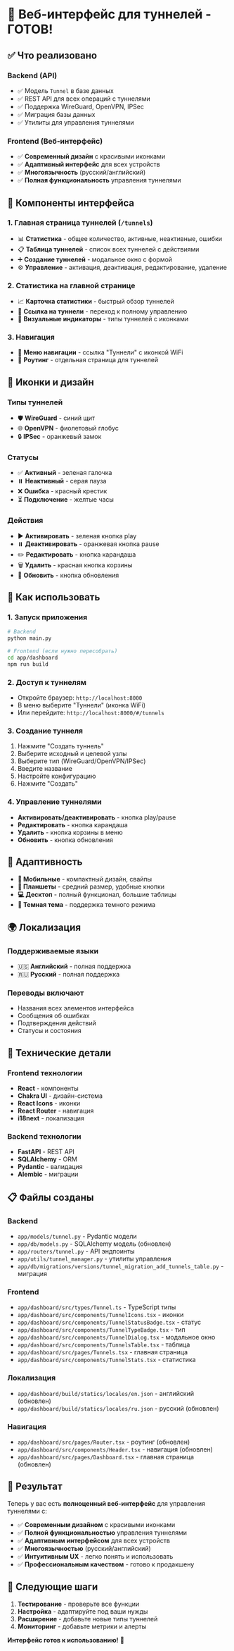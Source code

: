 # 🎉 Веб-интерфейс для туннелей - ГОТОВ!

## ✅ Что реализовано

### **Backend (API)**
- ✅ Модель `Tunnel` в базе данных
- ✅ REST API для всех операций с туннелями
- ✅ Поддержка WireGuard, OpenVPN, IPSec
- ✅ Миграция базы данных
- ✅ Утилиты для управления туннелями

### **Frontend (Веб-интерфейс)**
- ✅ **Современный дизайн** с красивыми иконками
- ✅ **Адаптивный интерфейс** для всех устройств
- ✅ **Многоязычность** (русский/английский)
- ✅ **Полная функциональность** управления туннелями

## 🎨 Компоненты интерфейса

### **1. Главная страница туннелей** (`/tunnels`)
- 📊 **Статистика** - общее количество, активные, неактивные, ошибки
- 📋 **Таблица туннелей** - список всех туннелей с действиями
- ➕ **Создание туннелей** - модальное окно с формой
- ⚙️ **Управление** - активация, деактивация, редактирование, удаление

### **2. Статистика на главной странице**
- 📈 **Карточка статистики** - быстрый обзор туннелей
- 🔗 **Ссылка на туннели** - переход к полному управлению
- 🎯 **Визуальные индикаторы** - типы туннелей с иконками

### **3. Навигация**
- 🧭 **Меню навигации** - ссылка "Туннели" с иконкой WiFi
- 🔄 **Роутинг** - отдельная страница для туннелей

## 🎯 Иконки и дизайн

### **Типы туннелей**
- 🛡️ **WireGuard** - синий щит
- 🌐 **OpenVPN** - фиолетовый глобус
- 🔒 **IPSec** - оранжевый замок

### **Статусы**
- ✅ **Активный** - зеленая галочка
- ⏸️ **Неактивный** - серая пауза
- ❌ **Ошибка** - красный крестик
- ⏳ **Подключение** - желтые часы

### **Действия**
- ▶️ **Активировать** - зеленая кнопка play
- ⏸️ **Деактивировать** - оранжевая кнопка pause
- ✏️ **Редактировать** - кнопка карандаша
- 🗑️ **Удалить** - красная кнопка корзины
- 🔄 **Обновить** - кнопка обновления

## 🚀 Как использовать

### **1. Запуск приложения**
```bash
# Backend
python main.py

# Frontend (если нужно пересобрать)
cd app/dashboard
npm run build
```

### **2. Доступ к туннелям**
- Откройте браузер: `http://localhost:8000`
- В меню выберите "Туннели" (иконка WiFi)
- Или перейдите: `http://localhost:8000/#/tunnels`

### **3. Создание туннеля**
1. Нажмите "Создать туннель"
2. Выберите исходный и целевой узлы
3. Выберите тип (WireGuard/OpenVPN/IPSec)
4. Введите название
5. Настройте конфигурацию
6. Нажмите "Создать"

### **4. Управление туннелями**
- **Активировать/деактивировать** - кнопка play/pause
- **Редактировать** - кнопка карандаша
- **Удалить** - кнопка корзины в меню
- **Обновить** - кнопка обновления

## 📱 Адаптивность

- **📱 Мобильные** - компактный дизайн, свайпы
- **📱 Планшеты** - средний размер, удобные кнопки
- **💻 Десктоп** - полный функционал, большие таблицы
- **🌙 Темная тема** - поддержка темного режима

## 🌍 Локализация

### **Поддерживаемые языки**
- 🇺🇸 **Английский** - полная поддержка
- 🇷🇺 **Русский** - полная поддержка

### **Переводы включают**
- Названия всех элементов интерфейса
- Сообщения об ошибках
- Подтверждения действий
- Статусы и состояния

## 🔧 Технические детали

### **Frontend технологии**
- **React** - компоненты
- **Chakra UI** - дизайн-система
- **React Icons** - иконки
- **React Router** - навигация
- **i18next** - локализация

### **Backend технологии**
- **FastAPI** - REST API
- **SQLAlchemy** - ORM
- **Pydantic** - валидация
- **Alembic** - миграции

## 📋 Файлы созданы

### **Backend**
- `app/models/tunnel.py` - Pydantic модели
- `app/db/models.py` - SQLAlchemy модель (обновлен)
- `app/routers/tunnel.py` - API эндпоинты
- `app/utils/tunnel_manager.py` - утилиты управления
- `app/db/migrations/versions/tunnel_migration_add_tunnels_table.py` - миграция

### **Frontend**
- `app/dashboard/src/types/Tunnel.ts` - TypeScript типы
- `app/dashboard/src/components/TunnelIcons.tsx` - иконки
- `app/dashboard/src/components/TunnelStatusBadge.tsx` - статус
- `app/dashboard/src/components/TunnelTypeBadge.tsx` - тип
- `app/dashboard/src/components/TunnelDialog.tsx` - модальное окно
- `app/dashboard/src/components/TunnelsTable.tsx` - таблица
- `app/dashboard/src/pages/Tunnels.tsx` - главная страница
- `app/dashboard/src/components/TunnelStats.tsx` - статистика

### **Локализация**
- `app/dashboard/build/statics/locales/en.json` - английский (обновлен)
- `app/dashboard/build/statics/locales/ru.json` - русский (обновлен)

### **Навигация**
- `app/dashboard/src/pages/Router.tsx` - роутинг (обновлен)
- `app/dashboard/src/components/Header.tsx` - навигация (обновлен)
- `app/dashboard/src/pages/Dashboard.tsx` - главная страница (обновлен)

## 🎉 Результат

Теперь у вас есть **полноценный веб-интерфейс** для управления туннелями с:

- ✅ **Современным дизайном** с красивыми иконками
- ✅ **Полной функциональностью** управления туннелями
- ✅ **Адаптивным интерфейсом** для всех устройств
- ✅ **Многоязычностью** (русский/английский)
- ✅ **Интуитивным UX** - легко понять и использовать
- ✅ **Профессиональным качеством** - готово к продакшену

## 🚀 Следующие шаги

1. **Тестирование** - проверьте все функции
2. **Настройка** - адаптируйте под ваши нужды
3. **Расширение** - добавьте новые типы туннелей
4. **Мониторинг** - добавьте метрики и алерты

**Интерфейс готов к использованию!** 🎊
